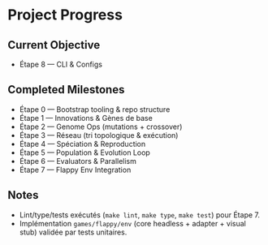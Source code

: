 # Project Progress

## Current Objective
- Étape 8 — CLI & Configs

## Completed Milestones
- Étape 0 — Bootstrap tooling & repo structure
- Étape 1 — Innovations & Gènes de base
- Étape 2 — Genome Ops (mutations + crossover)
- Étape 3 — Réseau (tri topologique & exécution)
- Étape 4 — Spéciation & Reproduction
- Étape 5 — Population & Evolution Loop
- Étape 6 — Evaluators & Parallelism
- Étape 7 — Flappy Env Integration

## Notes
- Lint/type/tests exécutés (`make lint`, `make type`, `make test`) pour Étape 7.
- Implémentation `games/flappy/env` (core headless + adapter + visual stub) validée par tests unitaires.
